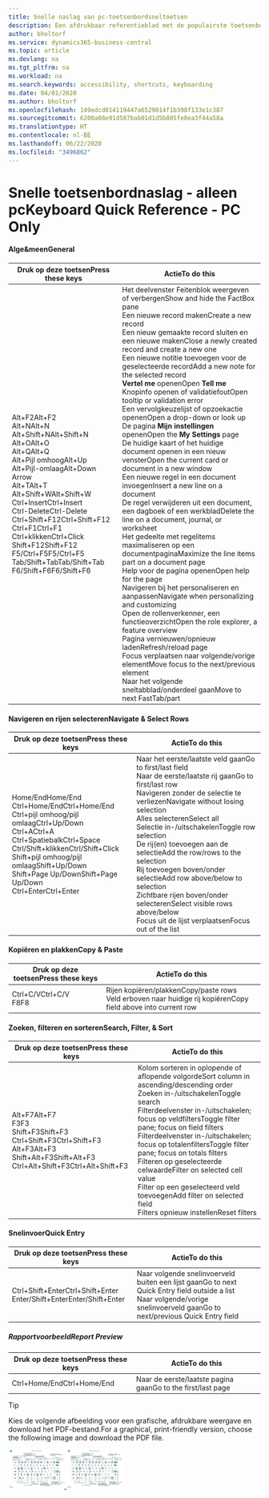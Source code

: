 ```yaml
---
title: Snelle naslag van pc-toetsenbordsneltoetsen
description: Een afdrukbaar referentieblad met de populairste toetsenbordsneltoetsen voor pc-gebruikers.
author: bholtorf
ms.service: dynamics365-business-central
ms.topic: article
ms.devlang: na
ms.tgt_pltfrm: na
ms.workload: na
ms.search.keywords: accessibility, shortcuts, keyboarding
ms.date: 04/01/2020
ms.author: bholtorf
ms.openlocfilehash: 149edcd014119447a6529014f1b398f133e1c387
ms.sourcegitcommit: 6200a08e91d507bab01d1d5b805fe8ea3f44a58a
ms.translationtype: HT
ms.contentlocale: nl-BE
ms.lasthandoff: 06/22/2020
ms.locfileid: "3496862"
---
```

# <a name="keyboard-quick-reference---pc-only"></a><span data-ttu-id="b218b-103">Snelle toetsenbordnaslag - alleen pc</span><span class="sxs-lookup"><span data-stu-id="b218b-103">Keyboard Quick Reference - PC Only</span></span>

#### <a name="general"></a><span data-ttu-id="b218b-104">Alge&meen</span><span class="sxs-lookup"><span data-stu-id="b218b-104">General</span></span>
|<span data-ttu-id="b218b-105">Druk op deze toetsen</span><span class="sxs-lookup"><span data-stu-id="b218b-105">Press these keys</span></span>|<span data-ttu-id="b218b-106">Actie</span><span class="sxs-lookup"><span data-stu-id="b218b-106">To do this</span></span>|  
|-|-|
|<span data-ttu-id="b218b-107">Alt+F2</span><span class="sxs-lookup"><span data-stu-id="b218b-107">Alt+F2</span></span><br /><span data-ttu-id="b218b-108">Alt+N</span><span class="sxs-lookup"><span data-stu-id="b218b-108">Alt+N</span></span><br /><span data-ttu-id="b218b-109">Alt+Shift+N</span><span class="sxs-lookup"><span data-stu-id="b218b-109">Alt+Shift+N</span></span><br /><span data-ttu-id="b218b-110">Alt+O</span><span class="sxs-lookup"><span data-stu-id="b218b-110">Alt+O</span></span><br /><span data-ttu-id="b218b-111">Alt+Q</span><span class="sxs-lookup"><span data-stu-id="b218b-111">Alt+Q</span></span><br /><span data-ttu-id="b218b-112">Alt+Pijl omhoog</span><span class="sxs-lookup"><span data-stu-id="b218b-112">Alt+Up</span></span><br /><span data-ttu-id="b218b-113">Alt+Pijl-omlaag</span><span class="sxs-lookup"><span data-stu-id="b218b-113">Alt+Down Arrow</span></span><br /><span data-ttu-id="b218b-114">Alt+T</span><span class="sxs-lookup"><span data-stu-id="b218b-114">Alt+T</span></span><br /><span data-ttu-id="b218b-115">Alt+Shift+W</span><span class="sxs-lookup"><span data-stu-id="b218b-115">Alt+Shift+W</span></span><br /><span data-ttu-id="b218b-116">Ctrl+Insert</span><span class="sxs-lookup"><span data-stu-id="b218b-116">Ctrl+Insert</span></span><br /><span data-ttu-id="b218b-117">Ctrl-Delete</span><span class="sxs-lookup"><span data-stu-id="b218b-117">Ctrl-Delete</span></span><br /><span data-ttu-id="b218b-118">Ctrl+Shift+F12</span><span class="sxs-lookup"><span data-stu-id="b218b-118">Ctrl+Shift+F12</span></span><br /><span data-ttu-id="b218b-119">Ctrl+F1</span><span class="sxs-lookup"><span data-stu-id="b218b-119">Ctrl+F1</span></span><br /><span data-ttu-id="b218b-120">Ctrl+klikken</span><span class="sxs-lookup"><span data-stu-id="b218b-120">Ctrl+Click</span></span><br /><span data-ttu-id="b218b-121">Shift+F12</span><span class="sxs-lookup"><span data-stu-id="b218b-121">Shift+F12</span></span><br /><span data-ttu-id="b218b-122">F5/Ctrl+F5</span><span class="sxs-lookup"><span data-stu-id="b218b-122">F5/Ctrl+F5</span></span><br /><span data-ttu-id="b218b-123">Tab/Shift+Tab</span><span class="sxs-lookup"><span data-stu-id="b218b-123">Tab/Shift+Tab</span></span><br /><span data-ttu-id="b218b-124">F6/Shift+F6</span><span class="sxs-lookup"><span data-stu-id="b218b-124">F6/Shift+F6</span></span><br />|<span data-ttu-id="b218b-125">Het deelvenster Feitenblok weergeven of verbergen</span><span class="sxs-lookup"><span data-stu-id="b218b-125">Show and hide the FactBox pane</span></span><br /><span data-ttu-id="b218b-126">Een nieuwe record maken</span><span class="sxs-lookup"><span data-stu-id="b218b-126">Create a new record</span></span><br /><span data-ttu-id="b218b-127">Een nieuw gemaakte record sluiten en een nieuwe maken</span><span class="sxs-lookup"><span data-stu-id="b218b-127">Close a newly created record and create a new one</span></span><br /><span data-ttu-id="b218b-128">Een nieuwe notitie toevoegen voor de geselecteerde record</span><span class="sxs-lookup"><span data-stu-id="b218b-128">Add a new note for the selected record</span></span><br /><span data-ttu-id="b218b-129">**Vertel me** openen</span><span class="sxs-lookup"><span data-stu-id="b218b-129">Open **Tell me**</span></span><br /><span data-ttu-id="b218b-130">Knopinfo openen of validatiefout</span><span class="sxs-lookup"><span data-stu-id="b218b-130">Open tooltip or validation error</span></span><br /><span data-ttu-id="b218b-131">Een vervolgkeuzelijst of opzoekactie openen</span><span class="sxs-lookup"><span data-stu-id="b218b-131">Open a drop-down or look up</span></span><br /><span data-ttu-id="b218b-132">De pagina **Mijn instellingen** openen</span><span class="sxs-lookup"><span data-stu-id="b218b-132">Open the **My Settings** page</span></span><br /><span data-ttu-id="b218b-133">De huidige kaart of het huidige document openen in een nieuw venster</span><span class="sxs-lookup"><span data-stu-id="b218b-133">Open the current card or document in a new window</span></span><br /><span data-ttu-id="b218b-134">Een nieuwe regel in een document invoegen</span><span class="sxs-lookup"><span data-stu-id="b218b-134">Insert a new line on a document</span></span><br /><span data-ttu-id="b218b-135">De regel verwijderen uit een document, een dagboek of een werkblad</span><span class="sxs-lookup"><span data-stu-id="b218b-135">Delete the line on a document, journal, or worksheet</span></span><br /><span data-ttu-id="b218b-136">Het gedeelte met regelitems maximaliseren op een documentpagina</span><span class="sxs-lookup"><span data-stu-id="b218b-136">Maximize the line items part on a document page</span></span><br /><span data-ttu-id="b218b-137">Help voor de pagina openen</span><span class="sxs-lookup"><span data-stu-id="b218b-137">Open help for the page</span></span><br /><span data-ttu-id="b218b-138">Navigeren bij het personaliseren en aanpassen</span><span class="sxs-lookup"><span data-stu-id="b218b-138">Navigate when personalizing and customizing</span></span><br /><span data-ttu-id="b218b-139">Open de rollenverkenner, een functieoverzicht</span><span class="sxs-lookup"><span data-stu-id="b218b-139">Open the role explorer, a feature overview</span></span><br /><span data-ttu-id="b218b-140">Pagina vernieuwen/opnieuw laden</span><span class="sxs-lookup"><span data-stu-id="b218b-140">Refresh/reload page</span></span><br /><span data-ttu-id="b218b-141">Focus verplaatsen naar volgende/vorige element</span><span class="sxs-lookup"><span data-stu-id="b218b-141">Move focus to the next/previous element</span></span><br /><span data-ttu-id="b218b-142">Naar het volgende sneltabblad/onderdeel gaan</span><span class="sxs-lookup"><span data-stu-id="b218b-142">Move to next FastTab/part</span></span>|

#### <a name="navigate--select-rows"></a><span data-ttu-id="b218b-143">Navigeren en rijen selecteren</span><span class="sxs-lookup"><span data-stu-id="b218b-143">Navigate & Select Rows</span></span>
|<span data-ttu-id="b218b-144">Druk op deze toetsen</span><span class="sxs-lookup"><span data-stu-id="b218b-144">Press these keys</span></span>|<span data-ttu-id="b218b-145">Actie</span><span class="sxs-lookup"><span data-stu-id="b218b-145">To do this</span></span>|
|-|-|
|<span data-ttu-id="b218b-146">Home/End</span><span class="sxs-lookup"><span data-stu-id="b218b-146">Home/End</span></span><br /><span data-ttu-id="b218b-147">Ctrl+Home/End</span><span class="sxs-lookup"><span data-stu-id="b218b-147">Ctrl+Home/End</span></span> <br /><span data-ttu-id="b218b-148">Ctrl+pijl omhoog/pijl omlaag</span><span class="sxs-lookup"><span data-stu-id="b218b-148">Ctrl+Up/Down</span></span><br /><span data-ttu-id="b218b-149">Ctrl+A</span><span class="sxs-lookup"><span data-stu-id="b218b-149">Ctrl+A</span></span> <br /><span data-ttu-id="b218b-150">Ctrl+Spatiebalk</span><span class="sxs-lookup"><span data-stu-id="b218b-150">Ctrl+Space</span></span><br /><span data-ttu-id="b218b-151">Ctrl/Shift+klikken</span><span class="sxs-lookup"><span data-stu-id="b218b-151">Ctrl/Shift+Click</span></span><br /><span data-ttu-id="b218b-152">Shift+pijl omhoog/pijl omlaag</span><span class="sxs-lookup"><span data-stu-id="b218b-152">Shift+Up/Down</span></span><br /><span data-ttu-id="b218b-153">Shift+Page Up/Down</span><span class="sxs-lookup"><span data-stu-id="b218b-153">Shift+Page Up/Down</span></span><br /><span data-ttu-id="b218b-154">Ctrl+Enter</span><span class="sxs-lookup"><span data-stu-id="b218b-154">Ctrl+Enter</span></span>|<span data-ttu-id="b218b-155">Naar het eerste/laatste veld gaan</span><span class="sxs-lookup"><span data-stu-id="b218b-155">Go to first/last field</span></span><br /><span data-ttu-id="b218b-156">Naar de eerste/laatste rij gaan</span><span class="sxs-lookup"><span data-stu-id="b218b-156">Go to first/last row</span></span><br /><span data-ttu-id="b218b-157">Navigeren zonder de selectie te verliezen</span><span class="sxs-lookup"><span data-stu-id="b218b-157">Navigate without losing selection</span></span><br /><span data-ttu-id="b218b-158">Alles selecteren</span><span class="sxs-lookup"><span data-stu-id="b218b-158">Select all</span></span><br /><span data-ttu-id="b218b-159">Selectie in-/uitschakelen</span><span class="sxs-lookup"><span data-stu-id="b218b-159">Toggle row selection</span></span><br /> <span data-ttu-id="b218b-160">De rij(en) toevoegen aan de selectie</span><span class="sxs-lookup"><span data-stu-id="b218b-160">Add the row/rows to the selection</span></span><br /><span data-ttu-id="b218b-161">Rij toevoegen boven/onder selectie</span><span class="sxs-lookup"><span data-stu-id="b218b-161">Add row above/below to selection</span></span><br /><span data-ttu-id="b218b-162">Zichtbare rijen boven/onder selecteren</span><span class="sxs-lookup"><span data-stu-id="b218b-162">Select visible rows above/below</span></span> <br /><span data-ttu-id="b218b-163">Focus uit de lijst verplaatsen</span><span class="sxs-lookup"><span data-stu-id="b218b-163">Focus out of the list</span></span>|

#### <a name="copy--paste"></a><span data-ttu-id="b218b-164">Kopiëren en plakken</span><span class="sxs-lookup"><span data-stu-id="b218b-164">Copy & Paste</span></span>
|<span data-ttu-id="b218b-165">Druk op deze toetsen</span><span class="sxs-lookup"><span data-stu-id="b218b-165">Press these keys</span></span>|<span data-ttu-id="b218b-166">Actie</span><span class="sxs-lookup"><span data-stu-id="b218b-166">To do this</span></span>|
|-|-|
|<span data-ttu-id="b218b-167">Ctrl+C/V</span><span class="sxs-lookup"><span data-stu-id="b218b-167">Ctrl+C/V</span></span><br /><span data-ttu-id="b218b-168">F8</span><span class="sxs-lookup"><span data-stu-id="b218b-168">F8</span></span>|<span data-ttu-id="b218b-169">Rijen kopiëren/plakken</span><span class="sxs-lookup"><span data-stu-id="b218b-169">Copy/paste rows</span></span><br /><span data-ttu-id="b218b-170">Veld erboven naar huidige rij kopiëren</span><span class="sxs-lookup"><span data-stu-id="b218b-170">Copy field above into current row</span></span>|

#### <a name="search-filter--sort"></a><span data-ttu-id="b218b-171">Zoeken, filteren en sorteren</span><span class="sxs-lookup"><span data-stu-id="b218b-171">Search, Filter, & Sort</span></span>
|<span data-ttu-id="b218b-172">Druk op deze toetsen</span><span class="sxs-lookup"><span data-stu-id="b218b-172">Press these keys</span></span>|<span data-ttu-id="b218b-173">Actie</span><span class="sxs-lookup"><span data-stu-id="b218b-173">To do this</span></span>|
|-|-|
|<span data-ttu-id="b218b-174">Alt+F7</span><span class="sxs-lookup"><span data-stu-id="b218b-174">Alt+F7</span></span><br /><span data-ttu-id="b218b-175">F3</span><span class="sxs-lookup"><span data-stu-id="b218b-175">F3</span></span><br /><span data-ttu-id="b218b-176">Shift+F3</span><span class="sxs-lookup"><span data-stu-id="b218b-176">Shift+F3</span></span><br /><span data-ttu-id="b218b-177">Ctrl+Shift+F3</span><span class="sxs-lookup"><span data-stu-id="b218b-177">Ctrl+Shift+F3</span></span><br /><span data-ttu-id="b218b-178">Alt+F3</span><span class="sxs-lookup"><span data-stu-id="b218b-178">Alt+F3</span></span><br /><span data-ttu-id="b218b-179">Shift+Alt+F3</span><span class="sxs-lookup"><span data-stu-id="b218b-179">Shift+Alt+F3</span></span><br /><span data-ttu-id="b218b-180">Ctrl+Alt+Shift+F3</span><span class="sxs-lookup"><span data-stu-id="b218b-180">Ctrl+Alt+Shift+F3</span></span>|<span data-ttu-id="b218b-181">Kolom sorteren in oplopende of aflopende volgorde</span><span class="sxs-lookup"><span data-stu-id="b218b-181">Sort column in ascending/descending order</span></span><br /><span data-ttu-id="b218b-182">Zoeken in-/uitschakelen</span><span class="sxs-lookup"><span data-stu-id="b218b-182">Toggle search</span></span><br /><span data-ttu-id="b218b-183">Filterdeelvenster in-/uitschakelen; focus op veldfilters</span><span class="sxs-lookup"><span data-stu-id="b218b-183">Toggle filter pane; focus on field filters</span></span><br /><span data-ttu-id="b218b-184">Filterdeelvenster in-/uitschakelen; focus op totalenfilters</span><span class="sxs-lookup"><span data-stu-id="b218b-184">Toggle filter pane; focus on totals filters</span></span><br /><span data-ttu-id="b218b-185">Filteren op geselecteerde celwaarde</span><span class="sxs-lookup"><span data-stu-id="b218b-185">Filter on selected cell value</span></span><br /><span data-ttu-id="b218b-186">Filter op een geselecteerd veld toevoegen</span><span class="sxs-lookup"><span data-stu-id="b218b-186">Add filter on selected field</span></span><br /><span data-ttu-id="b218b-187">Filters opnieuw instellen</span><span class="sxs-lookup"><span data-stu-id="b218b-187">Reset filters</span></span>|

#### <a name="quick-entry"></a><span data-ttu-id="b218b-188">Snelinvoer</span><span class="sxs-lookup"><span data-stu-id="b218b-188">Quick Entry</span></span>
|<span data-ttu-id="b218b-189">Druk op deze toetsen</span><span class="sxs-lookup"><span data-stu-id="b218b-189">Press these keys</span></span>|<span data-ttu-id="b218b-190">Actie</span><span class="sxs-lookup"><span data-stu-id="b218b-190">To do this</span></span>|
|-|-|
|<span data-ttu-id="b218b-191">Ctrl+Shift+Enter</span><span class="sxs-lookup"><span data-stu-id="b218b-191">Ctrl+Shift+Enter</span></span><br /><span data-ttu-id="b218b-192">Enter/Shift+Enter</span><span class="sxs-lookup"><span data-stu-id="b218b-192">Enter/Shift+Enter</span></span>|<span data-ttu-id="b218b-193">Naar volgende snelinvoerveld buiten een lijst gaan</span><span class="sxs-lookup"><span data-stu-id="b218b-193">Go to next Quick Entry field outside a list</span></span><br /><span data-ttu-id="b218b-194">Naar volgende/vorige snelinvoerveld gaan</span><span class="sxs-lookup"><span data-stu-id="b218b-194">Go to next/previous Quick Entry field</span></span>|


##### <a name="report-preview"></a><span data-ttu-id="b218b-195">Rapportvoorbeeld</span><span class="sxs-lookup"><span data-stu-id="b218b-195">Report Preview</span></span>
|<span data-ttu-id="b218b-196">Druk op deze toetsen</span><span class="sxs-lookup"><span data-stu-id="b218b-196">Press these keys</span></span>|<span data-ttu-id="b218b-197">Actie</span><span class="sxs-lookup"><span data-stu-id="b218b-197">To do this</span></span>|
|-|-|
|<span data-ttu-id="b218b-198">Ctrl+Home/End</span><span class="sxs-lookup"><span data-stu-id="b218b-198">Ctrl+Home/End</span></span>|<span data-ttu-id="b218b-199">Naar de eerste/laatste pagina gaan</span><span class="sxs-lookup"><span data-stu-id="b218b-199">Go to the first/last page</span></span>|

> [!TIP]
> <span data-ttu-id="b218b-200">Kies de volgende afbeelding voor een grafische, afdrukbare weergave en download het PDF-bestand.</span><span class="sxs-lookup"><span data-stu-id="b218b-200">For a graphical, print-friendly version, choose the following image and download the PDF file.</span></span>
>
> <span data-ttu-id="b218b-201">[ ![](media/keyboard_shortcut_inline.png) ](media/keyboard_shortcuts.pdf "Pictogram dat een PDF opent")</span><span class="sxs-lookup"><span data-stu-id="b218b-201">[ ![](media/keyboard_shortcut_inline.png) ](media/keyboard_shortcuts.pdf "Icon that opens a PDF")</span></span>
